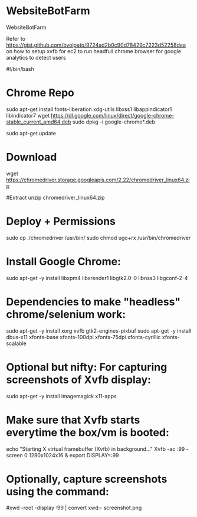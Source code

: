# WebsiteBotFarm
WebsiteBotFarm

Refer to https://gist.github.com/bvolpato/9724ad2b0c90d78429c7223d52258dea
on how to setup xvfb for ec2 to run headfull chrome browser for google analytics to detect users

#!/bin/bash

# Chrome Repo
sudo apt-get install fonts-liberation xdg-utils libxss1 libappindicator1 libindicator7
wget https://dl.google.com/linux/direct/google-chrome-stable_current_amd64.deb
sudo dpkg -i google-chrome*.deb

sudo apt-get update

# Download
wget https://chromedriver.storage.googleapis.com/2.22/chromedriver_linux64.zip

#Extract
unzip chromedriver_linux64.zip

# Deploy + Permissions
sudo cp ./chromedriver /usr/bin/
sudo chmod ugo+rx /usr/bin/chromedriver

# Install Google Chrome:
sudo apt-get -y install libxpm4 libxrender1 libgtk2.0-0 libnss3 libgconf-2-4

# Dependencies to make "headless" chrome/selenium work:
sudo apt-get -y install xorg xvfb gtk2-engines-pixbuf
sudo apt-get -y install dbus-x11 xfonts-base xfonts-100dpi xfonts-75dpi xfonts-cyrillic xfonts-scalable

# Optional but nifty: For capturing screenshots of Xvfb display:
sudo apt-get -y install imagemagick x11-apps

# Make sure that Xvfb starts everytime the box/vm is booted:
echo "Starting X virtual framebuffer (Xvfb) in background..."
Xvfb -ac :99 -screen 0 1280x1024x16 &
export DISPLAY=:99


# Optionally, capture screenshots using the command:
#xwd -root -display :99 | convert xwd:- screenshot.png
